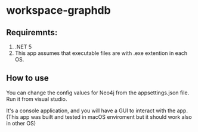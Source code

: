 # workspace-graphdb

## Requiremnts:
1. .NET 5
2. This app assumes that executable files are with .exe extention in each OS.

## How to use
You can change the config values for Neo4j from the appsettings.json file.  
Run it from visual studio.

It's a console application, and you will have a GUI to interact with the app.  
(This app was built and tested in macOS enviroment but it should work also in other OS)

